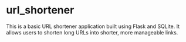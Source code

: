 # url_shortener
This is a basic URL shortener application built using Flask and SQLite. It allows users to shorten long URLs into shorter, more manageable links.
